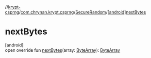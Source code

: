 //[krypt-csprng](../../../index.md)/[com.chrynan.krypt.csprng](../index.md)/[SecureRandom](index.md)/[[android]nextBytes]([android]next-bytes.md)

# nextBytes

[android]\
open override fun [nextBytes]([android]next-bytes.md)(array: [ByteArray](https://kotlinlang.org/api/latest/jvm/stdlib/kotlin/-byte-array/index.html)): [ByteArray](https://kotlinlang.org/api/latest/jvm/stdlib/kotlin/-byte-array/index.html)
